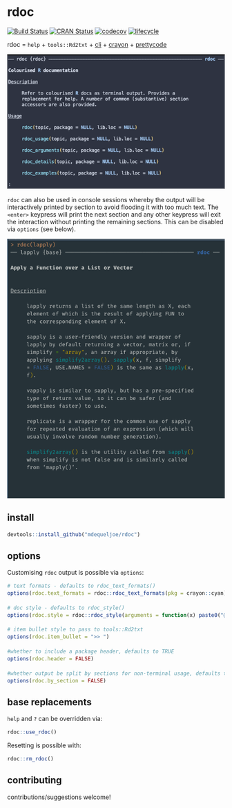 # rdoc
[![Build Status](https://travis-ci.org/mdequeljoe/rdoc.svg?branch=master)](https://travis-ci.org/mdequeljoe/rdoc)
[![CRAN Status](https://www.r-pkg.org/badges/version/rdoc)](https://cran.r-project.org/package=rdoc)
[![codecov](https://codecov.io/gh/mdequeljoe/rdoc/branch/master/graph/badge.svg)](https://codecov.io/gh/mdequeljoe/rdoc)
[![lifecycle](https://img.shields.io/badge/lifecycle-maturing-blue.svg)](https://www.tidyverse.org/lifecycle/#maturing)

rdoc = `help` + `tools::Rd2txt` + [cli](https://github.com/r-lib/cli) + [crayon](https://github.com/r-lib/crayon) + [prettycode](https://github.com/r-lib/prettycode)

![](man/img/rdoc.png)


`rdoc` can also be used in console sessions whereby the output will be interactively printed by section to avoid flooding it with too much text. The `<enter>` keypress will
print the next section and any other keypress will exit the interaction without printing
the remaining sections. This can be disabled via `options` (see below).

![](man/img/console.png)

## install

```r
devtools::install_github("mdequeljoe/rdoc")
```
## options

Customising `rdoc` output is possible via `options`:

```r
# text formats - defaults to rdoc_text_formats()
options(rdoc.text_formats = rdoc::rdoc_text_formats(pkg = crayon::cyan))

# doc style - defaults to rdoc_style()
options(rdoc.style = rdoc::rdoc_style(arguments = function(x) paste0("@", x)))

# item bullet style to pass to tools::Rd2txt
options(rdoc.item_bullet = ">> ")

#whether to include a package header, defaults to TRUE
options(rdoc.header = FALSE)

#whether output be split by sections for non-terminal usage, defaults to TRUE
options(rdoc.by_section = FALSE)

```

## base replacements

`help` and `?` can be overridden via:

```r
rdoc::use_rdoc()
```

Resetting is possible with:

```r
rdoc::rm_rdoc()
```

## contributing

contributions/suggestions welcome!

